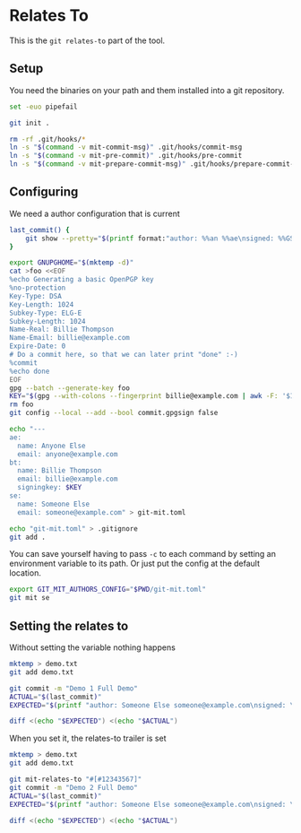 # Relates To

This is the `git relates-to` part of the tool.

## Setup

You need the binaries on your path and them installed into a git
repository.

``` bash
set -euo pipefail

git init .

rm -rf .git/hooks/*
ln -s "$(command -v mit-commit-msg)" .git/hooks/commit-msg
ln -s "$(command -v mit-pre-commit)" .git/hooks/pre-commit
ln -s "$(command -v mit-prepare-commit-msg)" .git/hooks/prepare-commit-msg
```

## Configuring

We need a author configuration that is current

``` bash
last_commit() {
    git show --pretty="$(printf format:"author: %%an %%ae\nsigned: %%GS\ncommit:\n%%B")" -q
}

export GNUPGHOME="$(mktemp -d)"
cat >foo <<EOF
%echo Generating a basic OpenPGP key
%no-protection
Key-Type: DSA
Key-Length: 1024
Subkey-Type: ELG-E
Subkey-Length: 1024
Name-Real: Billie Thompson
Name-Email: billie@example.com
Expire-Date: 0
# Do a commit here, so that we can later print "done" :-)
%commit
%echo done
EOF
gpg --batch --generate-key foo
KEY="$(gpg --with-colons --fingerprint billie@example.com | awk -F: '$1 == "fpr" {print $10;}' | head -n 1)"
rm foo
git config --local --add --bool commit.gpgsign false

echo "---
ae:
  name: Anyone Else
  email: anyone@example.com
bt:
  name: Billie Thompson
  email: billie@example.com
  signingkey: $KEY
se:
  name: Someone Else
  email: someone@example.com" > git-mit.toml

echo "git-mit.toml" > .gitignore
git add .
```

You can save yourself having to pass `-c` to each command by setting an
environment variable to its path. Or just put the config at the default
location.

``` bash
export GIT_MIT_AUTHORS_CONFIG="$PWD/git-mit.toml"
git mit se
```

## Setting the relates to

Without setting the variable nothing happens

``` bash
mktemp > demo.txt
git add demo.txt

git commit -m "Demo 1 Full Demo"
ACTUAL="$(last_commit)"
EXPECTED="$(printf "author: Someone Else someone@example.com\nsigned: \ncommit:\nDemo 1 Full Demo\n\n")"

diff <(echo "$EXPECTED") <(echo "$ACTUAL")
```

When you set it, the relates-to trailer is set

``` bash
mktemp > demo.txt
git add demo.txt

git mit-relates-to "#[#12343567]"
git commit -m "Demo 2 Full Demo"
ACTUAL="$(last_commit)"
EXPECTED="$(printf "author: Someone Else someone@example.com\nsigned: \ncommit:\nDemo 2 Full Demo\n\nRelates-to: #[#12343567]\n")"

diff <(echo "$EXPECTED") <(echo "$ACTUAL")
```
